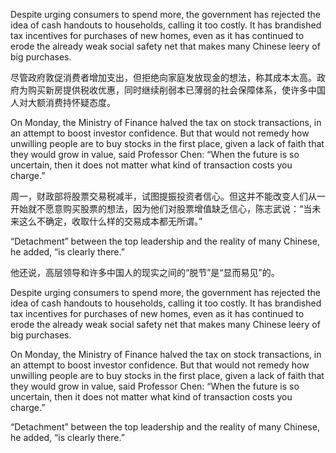 Despite urging consumers to spend more, the government has rejected the idea of cash handouts to households, calling it too costly. It has brandished tax incentives for purchases of new homes, even as it has continued to erode the already weak social safety net that makes many Chinese leery of big purchases.

尽管政府敦促消费者增加支出，但拒绝向家庭发放现金的想法，称其成本太高。政府为购买新房提供税收优惠，同时继续削弱本已薄弱的社会保障体系，使许多中国人对大额消费持怀疑态度。

On Monday, the Ministry of Finance halved the tax on stock transactions, in an attempt to boost investor confidence. But that would not remedy how unwilling people are to buy stocks in the first place, given a lack of faith that they would grow in value, said Professor Chen: “When the future is so uncertain, then it does not matter what kind of transaction costs you charge.”

周一，财政部将股票交易税减半，试图提振投资者信心。但这并不能改变人们从一开始就不愿意购买股票的想法，因为他们对股票增值缺乏信心，陈志武说：“当未来这么不确定，收取什么样的交易成本都无所谓。”

“Detachment” between the top leadership and the reality of many Chinese, he added, “is clearly there.”

他还说，高层领导和许多中国人的现实之间的“脱节”是“显而易见”的。

Despite urging consumers to spend more, the government has rejected the idea of cash handouts to households, calling it too costly. It has brandished tax incentives for purchases of new homes, even as it has continued to erode the already weak social safety net that makes many Chinese leery of big purchases.

On Monday, the Ministry of Finance halved the tax on stock transactions, in an attempt to boost investor confidence. But that would not remedy how unwilling people are to buy stocks in the first place, given a lack of faith that they would grow in value, said Professor Chen: “When the future is so uncertain, then it does not matter what kind of transaction costs you charge.”

“Detachment” between the top leadership and the reality of many Chinese, he added, “is clearly there.”